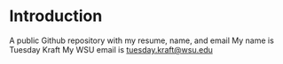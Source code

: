 # Introduction
A public Github repository with my resume, name, and email
My name is Tuesday Kraft
My WSU email is tuesday.kraft@wsu.edu
